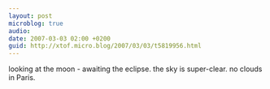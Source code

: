 ```yaml
---
layout: post
microblog: true
audio: 
date: 2007-03-03 02:00 +0200
guid: http://xtof.micro.blog/2007/03/03/t5819956.html
---
```

looking at the moon - awaiting the eclipse. the sky is super-clear. no clouds in Paris.

